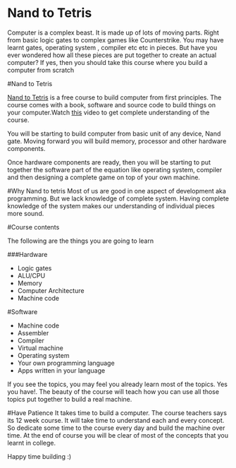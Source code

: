 # Nand to Tetris
Computer is a complex beast. It is made up of lots of moving parts. Right from basic logic gates to complex games like Counterstrike. You may have learnt gates, operating system , compiler etc etc in pieces. But have you ever wondered how all these pieces are put together to create an actual computer? If yes, then you should take this course where you build a computer from scratch

#Nand to Tetris

[Nand to Tetris](http://www.nand2tetris.org/) is a free course to build computer from first principles. The course comes with a book, software and source code to build things on your computer.Watch [this](https://www.youtube.com/watch?v=IlPj5Rg1y2w) video to get complete understanding of the course.

You will be starting to build computer from basic unit of any device, Nand gate. Moving forward you will build memory, processor and other hardware components.

Once hardware components are ready, then you will be starting to put together the software part of the equation like operating system, compiler and then designing a complete game on top of your own machine.

#Why Nand to tetris
Most of us are good in one aspect of development aka programming. But we lack knowledge of complete system. Having complete knowledge of the system makes our understanding of individual pieces more sound.

#Course contents

The following are the things you are going to learn

###Hardware

* Logic gates
* ALU/CPU
* Memory
* Computer Architecture
* Machine code


#Software
 * Machine code
 * Assembler
 * Compiler
 * Virtual machine
 * Operating system
 * Your own programming language
 * Apps written in your language

If you see the topics, you may feel you already learn most of the topics. Yes you have!. The beauty of the course will teach how you can use all those topics put together to build a real machine.

#Have Patience
It takes time to build a computer. The course teachers says its 12 week course. It will take time to understand each and every concept. So dedicate some time to the course every day and build the machine over time. At the end of course you will be clear of most of the concepts that you learnt in college.

Happy time building :)








